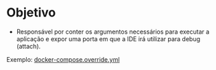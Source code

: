 # Objetivo

* Responsável por conter os argumentos necessários para executar a aplicação e expor uma porta em que a IDE irá utilizar para debug (attach).

Exemplo:
[docker-compose.override.yml](../docker-compose.override.yml)